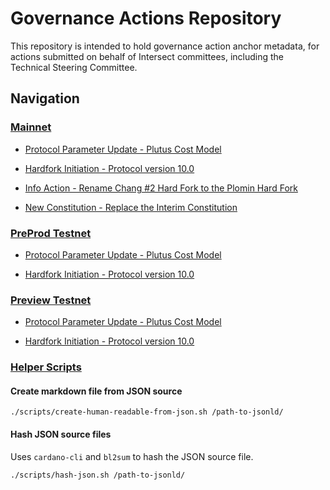 # Governance Actions Repository

This repository is intended to hold governance action anchor metadata, for actions submitted on behalf of Intersect committees, including the Technical Steering Committee.

## Navigation

### [Mainnet](./mainnet/)

- [Protocol Parameter Update - Plutus Cost Model](./mainnet/2024-11-04-ppu/README.md)

- [Hardfork Initiation - Protocol version 10.0](./mainnet/2024-10-30-hf10/README.md)

- [Info Action - Rename Chang #2 Hard Fork to the Plomin Hard Fork](./mainnet/2024-11-19-infohf/metadata.jsonld)

- [New Constitution - Replace the Interim Constitution](./mainnet/2025-01-30-const/metadata.jsonld)

### [PreProd Testnet](./preprod/)

- [Protocol Parameter Update - Plutus Cost Model](./preprod/2024-11-04-ppu/README.md)

- [Hardfork Initiation - Protocol version 10.0](./preprod/2024-10-30-hf10/README.md)

### [Preview Testnet](./preview/)

- [Protocol Parameter Update - Plutus Cost Model](./preview/2024-10-21-ppu/README.md)

- [Hardfork Initiation - Protocol version 10.0](./preview/2024-10-30-hf10/README.md)

### [Helper Scripts](./scripts/)

#### Create markdown file from JSON source

```shell
./scripts/create-human-readable-from-json.sh /path-to-jsonld/
```

#### Hash JSON source files

Uses `cardano-cli` and `bl2sum` to hash the JSON source file.

```shell
./scripts/hash-json.sh /path-to-jsonld/
```
